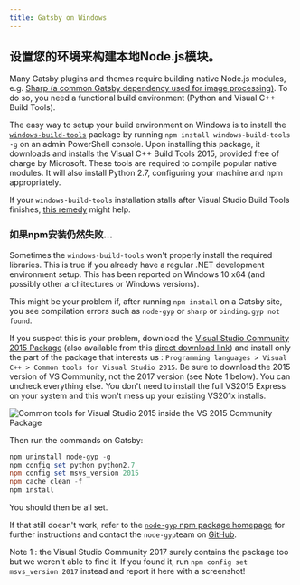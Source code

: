 ```yaml
---
title: Gatsby on Windows
---
```


## 设置您的环境来构建本地Node.js模块。

Many Gatsby plugins and themes require building native Node.js modules, e.g. [Sharp (a common Gatsby dependency used for image processing)](/packages/gatsby-plugin-sharp/). To do so, you need a functional build environment (Python and Visual C++ Build Tools).

The easy way to setup your build environment on Windows is to install the [`windows-build-tools`](https://github.com/felixrieseberg/windows-build-tools) package by running `npm install windows-build-tools -g` on an admin PowerShell console. Upon installing this package, it downloads and installs the Visual C++ Build Tools 2015, provided free of charge by Microsoft. These tools are required to compile popular native modules. It will also install Python 2.7, configuring your machine and npm appropriately.

If your `windows-build-tools` installation stalls after Visual Studio Build Tools finishes, [this remedy](https://github.com/felixrieseberg/windows-build-tools/issues/47#issuecomment-296881488) might help.

### 如果npm安装仍然失败...

Sometimes the `windows-build-tools` won't properly install the required libraries. This is true if you already have a regular .NET development environment setup. This has been reported on Windows 10 x64 (and possibly other architectures or Windows versions).

This might be your problem if, after running `npm install` on a Gatsby site, you see compilation errors such as `node-gyp` or `sharp` or `binding.gyp not found`.

If you suspect this is your problem, download the [Visual Studio Community 2015 Package](https://www.visualstudio.com/vs/older-downloads/) (also available from this [direct download link](https://go.microsoft.com/fwlink/?LinkId=532606&clcid=0x409)) and install only the part of the package that interests us : `Programming languages > Visual C++ > Common tools for Visual Studio 2015`. Be sure to download the 2015 version of VS Community, not the 2017 version (see Note 1 below). You can uncheck everything else. You don't need to install the full VS2015 Express on your system and this won't mess up your existing VS201x installs.

![Common tools for Visual Studio 2015 inside the VS 2015 Community Package](https://i.stack.imgur.com/J1aet.png)

Then run the commands on Gatsby:

```powershell
npm uninstall node-gyp -g
npm config set python python2.7
npm config set msvs_version 2015
npm cache clean -f
npm install
```

You should then be all set.

If that still doesn't work, refer to the [`node-gyp` npm package homepage](https://www.npmjs.com/package/node-gyp) for further instructions and contact the `node-gyp`team on [GitHub](https://github.com/nodejs/node-gyp/issues).

Note 1 : the Visual Studio Community 2017 surely contains the package too but we weren't able to find it. If you found it, run `npm config set msvs_version 2017` instead and report it here with a screenshot!